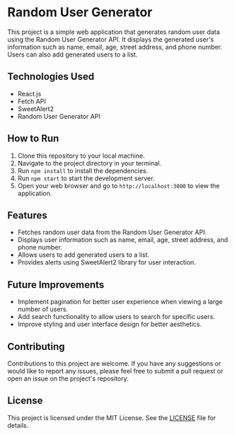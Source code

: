 # Random User Generator

This project is a simple web application that generates random user data using the Random User Generator API. It displays the generated user's information such as name, email, age, street address, and phone number. Users can also add generated users to a list.

## Technologies Used

- React.js
- Fetch API
- SweetAlert2
- Random User Generator API

## How to Run

1. Clone this repository to your local machine.
2. Navigate to the project directory in your terminal.
3. Run `npm install` to install the dependencies.
4. Run `npm start` to start the development server.
5. Open your web browser and go to `http://localhost:3000` to view the application.

## Features

- Fetches random user data from the Random User Generator API.
- Displays user information such as name, email, age, street address, and phone number.
- Allows users to add generated users to a list.
- Provides alerts using SweetAlert2 library for user interaction.

## Future Improvements

- Implement pagination for better user experience when viewing a large number of users.
- Add search functionality to allow users to search for specific users.
- Improve styling and user interface design for better aesthetics.

## Contributing

Contributions to this project are welcome. If you have any suggestions or would like to report any issues, please feel free to submit a pull request or open an issue on the project's repository.

## License

This project is licensed under the MIT License. See the [LICENSE](LICENSE) file for details.
